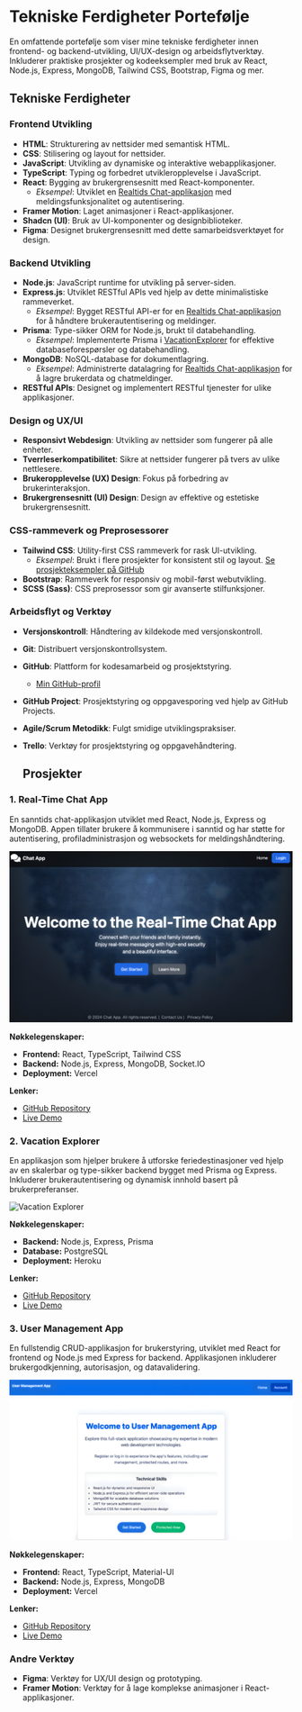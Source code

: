 # Tekniske Ferdigheter Portefølje

En omfattende portefølje som viser mine tekniske ferdigheter innen frontend- og backend-utvikling, UI/UX-design og arbeidsflytverktøy. Inkluderer praktiske prosjekter og kodeeksempler med bruk av React, Node.js, Express, MongoDB, Tailwind CSS, Bootstrap, Figma og mer.



## Tekniske Ferdigheter

### Frontend Utvikling
- **HTML**: Strukturering av nettsider med semantisk HTML.
- **CSS**: Stilisering og layout for nettsider.
- **JavaScript**: Utvikling av dynamiske og interaktive webapplikasjoner.
- **TypeScript**: Typing og forbedret utvikleropplevelse i JavaScript.
- **React**: Bygging av brukergrensesnitt med React-komponenter.
  - *Eksempel*: Utviklet en [Realtids Chat-applikasjon](https://github.com/Ousman37/real-time-chat-app) med meldingsfunksjonalitet og autentisering.
- **Framer Motion**: Laget animasjoner i React-applikasjoner.
- **Shadcn (UI)**: Bruk av UI-komponenter og designbiblioteker.
- **Figma**: Designet brukergrensesnitt med dette samarbeidsverktøyet for design.

### Backend Utvikling
- **Node.js**: JavaScript runtime for utvikling på server-siden.
- **Express.js**: Utviklet RESTful APIs ved hjelp av dette minimalistiske rammeverket.
  - *Eksempel*: Bygget RESTful API-er for en [Realtids Chat-applikasjon](https://github.com/Ousman37/real-time-chat-app) for å håndtere brukerautentisering og meldinger.
- **Prisma**: Type-sikker ORM for Node.js, brukt til databehandling.
  - *Eksempel*: Implementerte Prisma i [VacationExplorer](https://github.com/Ousman37/VacationExplorer) for effektive databaseforespørsler og databehandling.
- **MongoDB**: NoSQL-database for dokumentlagring.
  - *Eksempel*: Administrerte datalagring for [Realtids Chat-applikasjon](https://github.com/Ousman37/real-time-chat-app) for å lagre brukerdata og chatmeldinger.
- **RESTful APIs**: Designet og implementert RESTful tjenester for ulike applikasjoner.

### Design og UX/UI
- **Responsivt Webdesign**: Utvikling av nettsider som fungerer på alle enheter.
- **Tverrleserkompatibilitet**: Sikre at nettsider fungerer på tvers av ulike nettlesere.
- **Brukeropplevelse (UX) Design**: Fokus på forbedring av brukerinteraksjon.
- **Brukergrensesnitt (UI) Design**: Design av effektive og estetiske brukergrensesnitt.

### CSS-rammeverk og Preprosessorer
- **Tailwind CSS**: Utility-first CSS rammeverk for rask UI-utvikling.
  - *Eksempel*: Brukt i flere prosjekter for konsistent stil og layout. [Se prosjekteksempler på GitHub](https://github.com/Ousman37?tab=repositories)
- **Bootstrap**: Rammeverk for responsiv og mobil-først webutvikling.
- **SCSS (Sass)**: CSS preprosessor som gir avanserte stilfunksjoner.

### Arbeidsflyt og Verktøy
- **Versjonskontroll**: Håndtering av kildekode med versjonskontroll.
- **Git**: Distribuert versjonskontrollsystem.
- **GitHub**: Plattform for kodesamarbeid og prosjektstyring.
  - [Min GitHub-profil](https://github.com/Ousman37)
- **GitHub Project**: Prosjektstyring og oppgavesporing ved hjelp av GitHub Projects.
- **Agile/Scrum Metodikk**: Fulgt smidige utviklingspraksiser.
- **Trello**: Verktøy for prosjektstyring og oppgavehåndtering.


  ## Prosjekter

### 1. Real-Time Chat App
En sanntids chat-applikasjon utviklet med React, Node.js, Express og MongoDB. Appen tillater brukere å kommunisere i sanntid og har støtte for autentisering, profiladministrasjon og websockets for meldingshåndtering.

![Real-Time Chat App](https://github.com/Ousman37/technical-skills-portfolio/blob/main/real-time-chat-app2.png?raw=true) <!-- Bytt ut med URL til skjermbildet ditt -->

**Nøkkelegenskaper:**
- **Frontend:** React, TypeScript, Tailwind CSS
- **Backend:** Node.js, Express, MongoDB, Socket.IO
- **Deployment:** Vercel

**Lenker:**
- [GitHub Repository](https://github.com/Ousman37/real-time-chat-app)
- [Live Demo](https://real-time-chat-app.vercel.app)

### 2. Vacation Explorer
En applikasjon som hjelper brukere å utforske feriedestinasjoner ved hjelp av en skalerbar og type-sikker backend bygget med Prisma og Express. Inkluderer brukerautentisering og dynamisk innhold basert på brukerpreferanser.

![Vacation Explorer](https://github.com/Ousman37/technical-skills-portfolio/blob/main/link-til-skjermbilde.png?raw=true) <!-- Bytt ut med URL til skjermbildet ditt -->

**Nøkkelegenskaper:**
- **Backend:** Node.js, Express, Prisma
- **Database:** PostgreSQL
- **Deployment:** Heroku

**Lenker:**
- [GitHub Repository](https://github.com/Ousman37/VacationExplorer)
- [Live Demo](https://vacation-explorer.vercel.app/)

### 3. User Management App
En fullstendig CRUD-applikasjon for brukerstyring, utviklet med React for frontend og Node.js med Express for backend. Applikasjonen inkluderer brukergodkjenning, autorisasjon, og datavalidering.

![User Management App](https://github.com/Ousman37/technical-skills-portfolio/blob/main/user-management-app2.png?raw=true) <!-- Bytt ut med URL til skjermbildet ditt -->

**Nøkkelegenskaper:**
- **Frontend:** React, TypeScript, Material-UI
- **Backend:** Node.js, Express, MongoDB
- **Deployment:** Vercel

**Lenker:**
- [GitHub Repository](https://github.com/Ousman37/user-management-app)
- [Live Demo](https://user-management-app.vercel.app)

 ### Andre Verktøy
- **Figma**: Verktøy for UX/UI design og prototyping.
- **Framer Motion**: Verktøy for å lage komplekse animasjoner i React-applikasjoner.

